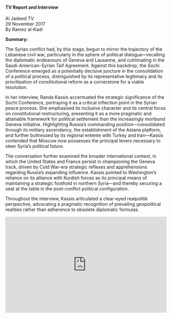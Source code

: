 <h4>TV Report and Interview</h4>

Al Jadeed TV  
29 November 2017  
By Ramez al-Kadi  

<b>Summary:</b>

The Syrian conflict had, by this stage, begun to mirror the trajectory of the Lebanese civil war, particularly in the sphere of political dialogue—recalling the diplomatic endeavours of Geneva and Lausanne, and culminating in the Saudi-American-Syrian Taif Agreement. Against this backdrop, the Sochi Conference emerged as a potentially decisive juncture in the consolidation of a political process, distinguished by its representative legitimacy and its prioritisation of constitutional reform as a cornerstone for a viable resolution.

In her interview, Randa Kassis accentuated the strategic significance of the Sochi Conference, portraying it as a critical inflection point in the Syrian peace process. She emphasised its inclusive character and its central focus on constitutional restructuring, presenting it as a more pragmatic and attainable framework for political settlement than the increasingly moribund Geneva initiative. Highlighting Russia’s commanding position—consolidated through its military ascendancy, the establishment of the Astana platform, and further buttressed by its regional entente with Turkey and Iran—Kassis contended that Moscow now possesses the principal levers necessary to steer Syria’s political future.

The conversation further examined the broader international context, in which the United States and France persist in championing the Geneva track, driven by Cold War-era strategic reflexes and apprehensions regarding Russia’s expanding influence. Kassis pointed to Washington’s reliance on its alliance with Kurdish forces as its principal means of maintaining a strategic foothold in northern Syria—and thereby securing a seat at the table in the post-conflict political configuration.

Throughout the interview, Kassis articulated a clear-eyed realpolitik perspective, advocating a pragmatic recognition of prevailing geopolitical realities rather than adherence to obsolete diplomatic formulas.

<p></p>
<center>
<div style="display: flex; justify-content: center; position:relative;width: 100%;height: 300px;"><iframe
    src="https://iframe.mediadelivery.net/embed/460223/6424076c-e600-4bef-9da7-2f7f13841da0?autoplay=false&loop=false&muted=false&preload=true&responsive=true"
    loading="lazy" style="border:0;height:100%;width: 520px;"
    allow="accelerometer;gyroscope;autoplay;encrypted-media;picture-in-picture;" allowfullscreen="true"></iframe>
</div>
</center>  
<p></p>
